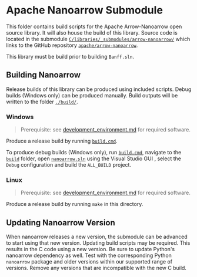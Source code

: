 # Apache Nanoarrow Submodule

This folder contains build scripts for the Apache Arrow-Nanoarrow open source library.  It will also house the build of this library.  Source code is located in the submodule [`C/libraries/_submodules/arrow-nanoarrow/`](/C/libraries/_submodules/arrow-nanoarrow/) which links to the GitHub repository [`apache/arrow-nanoarrow`](https://github.com/apache/arrow-nanoarrow).  

This library must be build prior to building `Banff.sln`.  

## Building Nanoarrow

Release builds of this library can be produced using included scripts.  Debug builds (Windows only) can be produced manually.  Build outputs will be written to the folder [`./build/`](./build/).  

### Windows

> Prerequisite: see [development_environment.md](/docs/developer/development_environment.md) for required software.  

Produce a release build by running [`build.cmd`](./build.cmd).  

To produce debug builds (Windows only), run [`build.cmd`](./build.cmd), navigate to the [`build`](./build/) folder, open [`nanoarrow.sln`](./build/nanoarrow.sln) using the Visual Studio GUI , select the `Debug` configuration and build the `ALL_BUILD` project.  

### Linux

> Prerequisite: see [development_environment.md](/docs/developer/development_environment.md) for required software.  

Produce a release build by running `make` in this directory.  

## Updating Nanoarrow Version

When nanoarrow releases a new version, the submodule can be advanced to start using that new version.  Updating build scripts may be required.  This results in the C code using a new version.  Be sure to update Python's nanoarrow dependency as well.  Test with the corresponding Python `nanoarrow` package and older versions within our supported range of versions.  Remove any versions that are incompatible with the new C build.  
